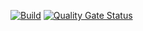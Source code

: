 [![Build](https://github.com/luanhroliveira/easy_pay/actions/workflows/build.yml/badge.svg)](https://github.com/luanhroliveira/easy_pay/actions/workflows/build.yml) [![Quality Gate Status](https://sonarcloud.io/api/project_badges/measure?project=luanhroliveira_easy_pay&metric=alert_status)](https://sonarcloud.io/summary/new_code?id=luanhroliveira_easy_pay)

